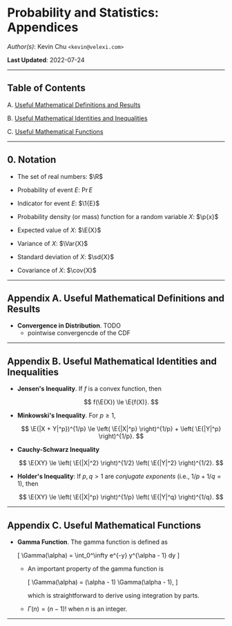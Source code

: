 Probability and Statistics: Appendices
======================================

*Author(s)*: Kevin Chu `<kevin@velexi.com>`

__Last Updated__: 2022-07-24

--------------------------------------------------------------------------------------------

Table of Contents
-----------------

A. [Useful Mathematical Definitions and Results][#A]

B. [Useful Mathematical Identities and Inequalities][#B]

C. [Useful Mathematical Functions][#C]

--------------------------------------------------------------------------------------------

## 0. Notation

* $\newcommand{\R}{\mathbb{R}}$
  The set of real numbers: $\R$

* $\newcommand{\Pr}[1]{{\mathbb{P}\left[{#1}\right]}}$
  Probability of event $E$: $\Pr{E}$

* $\newcommand{\1}[1]{{\mathbf{1}_{\left\{{#1}\right\}}}}$
  Indicator for event $E$: $\1{E}$

* $\newcommand{\p}[1]{{p\left({#1}\right)}}$
  Probability density (or mass) function for a random variable $X$: $\p{x}$

* $\newcommand{\E}[1]{{\mathbb{E}\left[{#1}\right]}}$
  Expected value of $X$: $\E{X}$

* $\newcommand{\Var}[1]{{\operatorname{Var}}{\left(#1\right)}}$
  Variance of $X$: $\Var{X}$

* $\newcommand{\sd}[1]{\sigma{\left(#1\right)}}$
  Standard deviation of $X$: $\sd{X}$

* $\newcommand{\cov}[1]{{\operatorname{cov}}{\left(#1\right)}}$
  Covariance of $X$: $\cov{X}$

--------------------------------------------------------------------------------------------

## Appendix A. Useful Mathematical Definitions and Results

* __Convergence in Distribution__. TODO
  * pointwise convergencde of the CDF

--------------------------------------------------------------------------------------------

## Appendix B. Useful Mathematical Identities and Inequalities

* __Jensen's Inequality__. If $f$ is a convex function, then

  $$
  f(\E{X}) \le \E{f(X)}.
  $$

* __Minkowski's Inequality__. For $p \ge 1$,

  $$
  \E{|X + Y|^p})^{1/p}
  \le \left( \E{|X|^p} \right)^{1/p} + \left( \E{|Y|^p} \right)^{1/p}.
  $$

* __Cauchy-Schwarz Inequality__

  $$
  \E{XY} \le \left( \E{|X|^2} \right)^{1/2} \left( \E{|Y|^2} \right)^{1/2}.
  $$

* __Holder's Inequality__: If $p, q > 1$ are _conjugate exponents_ (i.e.,
  $1/p + 1/q = 1$), then

  $$
  \E{XY} \le \left( \E{|X|^p} \right)^{1/p} \left( \E{|Y|^q} \right)^{1/q}.
  $$

--------------------------------------------------------------------------------------------

## Appendix C. Useful Mathematical Functions

* __Gamma Function__. The gamma function is defined as

  \[
    \Gamma(\alpha) = \int_0^\infty e^{-y} y^{\alpha - 1} dy
  \]

  * An important property of the gamma function is

    \[
      \Gamma(\alpha) = (\alpha - 1) \Gamma(\alpha - 1),
    \]

    which is straightforward to derive using integration by parts.

  * $\Gamma(n) = (n-1)!$ when $n$ is an integer.

--------------------------------------------------------------------------------------------

[----------------------------------- INTERNAL LINKS -----------------------------------]: #

[#A]: #appendix-a-useful-mathematical-definitions-and-results

[#B]: #appendix-b-useful-mathematical-identities-and-inequalities

[#C]: #appendix-c-useful-mathematical-functions

[----------------------------------- EXTERNAL LINKS -----------------------------------]: #

